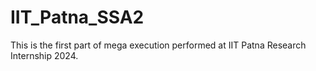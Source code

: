 # IIT_Patna_SSA2
This is the first part of mega execution performed at IIT Patna Research Internship 2024.
